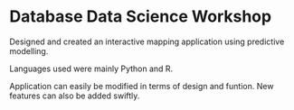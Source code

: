 # Database Data Science Workshop
Designed and created an interactive mapping application using predictive modelling.

Languages used were mainly Python and R.

Application can easily be modified in terms of design and funtion.
New features can also be added swiftly.
